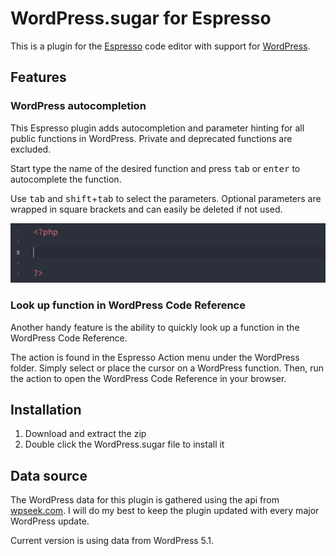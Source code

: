# WordPress.sugar for Espresso
This is a plugin for the [Espresso](https://espressoapp.com) code editor with support for [WordPress](http://wordpress.org/).

## Features

### WordPress autocompletion
This Espresso plugin adds autocompletion and parameter hinting for all public functions in WordPress. Private and deprecated functions are excluded.

Start type the name of the desired function and press <kbd>tab</kbd> or <kbd>enter</kbd> to autocomplete the function.

Use <kbd>tab</kbd> and <kbd>shift</kbd>+<kbd>tab</kbd> to select the parameters. Optional parameters are wrapped in square brackets and can easily be deleted if not used.

![Demo](demo.gif)

### Look up function in WordPress Code Reference
Another handy feature is the ability to quickly look up a function in the WordPress Code Reference.

The action is found in the Espresso Action menu under the WordPress folder. Simply select or place the cursor on a WordPress function. Then, run the action to open the WordPress Code Reference in your browser.

## Installation
1. Download and extract the zip
2. Double click the WordPress.sugar file to install it

## Data source
The WordPress data for this plugin is gathered using the api from [wpseek.com](http://wpseek.com/). I will do my best to keep the plugin updated with every major WordPress update.

Current version is using data from WordPress 5.1.
